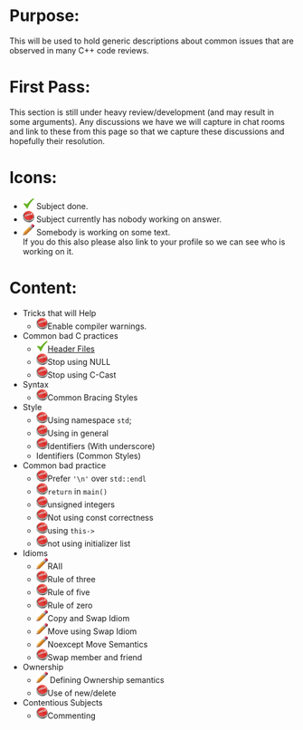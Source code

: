 # Purpose:
This will be used to hold generic descriptions about common issues that are observed in many C++ code reviews.

# First Pass:
This section is still under heavy review/development (and may result in some arguments). Any discussions we have we will capture in chat rooms and link to these from this page so that we capture these discussions and hopefully their resolution.

# Icons:
* <img src="/images/checkmark.png" width="20" height="20"> Subject done.
* <img src="/images/help.png" width="20" height="20"> Subject currently has nobody working on answer.
* <img src="/images/pencil.png" width="20" height="20"> Somebody is working on some text.  
 If you do this also please also link to your profile so we can see who is working on it.



# Content:
* Tricks that will Help
  * <img src="/images/help.png" width="20" height="20">Enable compiler warnings.
* Common bad C practices
  * <img src="/images/checkmark.png" width="20" height="20">[Header Files](HeaderFiles.md)
  * <img src="/images/help.png" width="20" height="20">Stop using NULL
  * <img src="/images/help.png" width="20" height="20">Stop using C-Cast
* Syntax
  * <img src="/images/help.png" width="20" height="20">Common Bracing Styles
* Style
  * <img src="/images/help.png" width="20" height="20">Using namespace `std`;
  * <img src="/images/help.png" width="20" height="20">Using in general
  * <img src="/images/help.png" width="20" height="20">Identifiers (With underscore)
  * Identifiers (Common Styles) 
* Common bad practice
  * <img src="/images/help.png" width="20" height="20">Prefer `'\n'` over `std::endl`
  * <img src="/images/help.png" width="20" height="20">`return` in `main()`
  * <img src="/images/help.png" width="20" height="20">unsigned integers
  * <img src="/images/help.png" width="20" height="20">Not using const correctness
  * <img src="/images/help.png" width="20" height="20">using `this->`
  * <img src="/images/help.png" width="20" height="20">not using initializer list
* Idioms
  * [<img src="/images/pencil.png" width="20" height="20">](http://codereview.stackexchange.com/users/507/loki-astari)RAII
  * <img src="/images/help.png" width="20" height="20">Rule of three
  * <img src="/images/help.png" width="20" height="20">Rule of five
  * <img src="/images/help.png" width="20" height="20">Rule of zero
  * [<img src="/images/pencil.png" width="20" height="20">](http://codereview.stackexchange.com/users/507/loki-astari)Copy and Swap Idiom
  * [<img src="/images/pencil.png" width="20" height="20">](http://codereview.stackexchange.com/users/507/loki-astari)Move using Swap Idiom
  * [<img src="/images/pencil.png" width="20" height="20">](http://codereview.stackexchange.com/users/507/loki-astari)Noexcept Move Semantics
  * <img src="/images/help.png" width="20" height="20">Swap member and friend
* Ownership
  * [<img src="/images/pencil.png" width="20" height="20">](http://codereview.stackexchange.com/users/507/loki-astari) Defining Ownership semantics
  * <img src="/images/help.png" width="20" height="20">Use of new/delete
* Contentious Subjects
  * <img src="/images/help.png" width="20" height="20">Commenting


